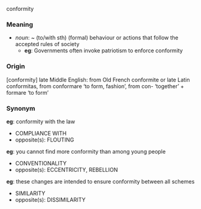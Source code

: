 conformity
### Meaning
+ _noun_: ~ (to/with sth) (formal) behaviour or actions that follow the accepted rules of society
	+ __eg__: Governments often invoke patriotism to enforce conformity

### Origin

[conformity] late Middle English: from Old French conformite or late Latin conformitas, from conformare ‘to form, fashion’, from con- ‘together’ + formare ‘to form’

### Synonym

__eg__: conformity with the law

+ COMPLIANCE WITH
+ opposite(s): FLOUTING

__eg__: you cannot find more conformity than among young people

+ CONVENTIONALITY
+ opposite(s): ECCENTRICITY, REBELLION

__eg__: these changes are intended to ensure conformity between all schemes

+ SIMILARITY
+ opposite(s): DISSIMILARITY


